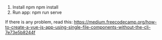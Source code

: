 1. Install npm
    npm install
2. Run app:
    npm run serve

If there is any problem, read this:
https://medium.freecodecamp.org/how-to-create-a-vue-js-app-using-single-file-components-without-the-cli-7e73e5b8244f